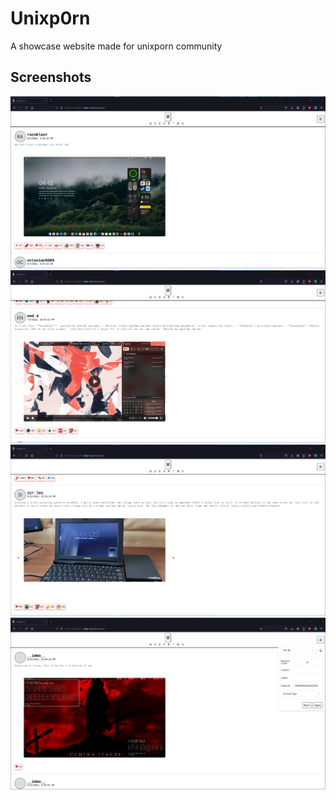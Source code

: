 # Unixp0rn
A showcase website made for unixporn community

## Screenshots

![Normal](./screenshots/normal.png)
![Video](./screenshots/video.png)
![Carousel](./screenshots/carousel.png)
![Filters](./screenshots/filters.png)
